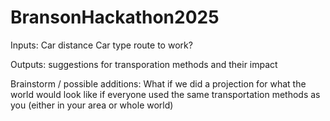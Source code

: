 # BransonHackathon2025

Inputs:
Car distance
Car type
route to work?

Outputs:
suggestions for transporation methods and their impact

Brainstorm / possible additions:
What if we did a projection for what the world would look like
if everyone used the same transportation methods as you (either in your area or whole world)